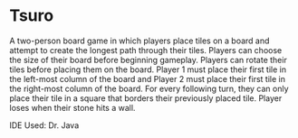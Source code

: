 # Tsuro
A two-person board game in which players place tiles on a board and attempt to create the longest path through their tiles. Players can choose the size of their board before beginning gameplay. Players can rotate their tiles before placing them on the board. Player 1 must place their first tile in the left-most column of the board and Player 2 must place their first tile in the right-most column of the board. For every following turn, they can only place their tile in a square that borders their previously placed tile. Player loses when their stone hits a wall.

IDE Used: Dr. Java
